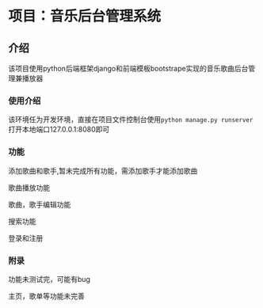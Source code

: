 # 项目：音乐后台管理系统

## 介绍

该项目使用python后端框架django和前端模板bootstrape实现的音乐歌曲后台管理兼播放器

### 使用介绍

该环境任为开发环境，直接在项目文件控制台使用`python manage.py runserver`打开本地端口127.0.0.1:8080即可

### 功能

添加歌曲和歌手,暂未完成所有功能，需添加歌手才能添加歌曲

歌曲播放功能

歌曲，歌手编辑功能

搜索功能

登录和注册

### 附录

功能未测试完，可能有bug

主页，歌单等功能未完善